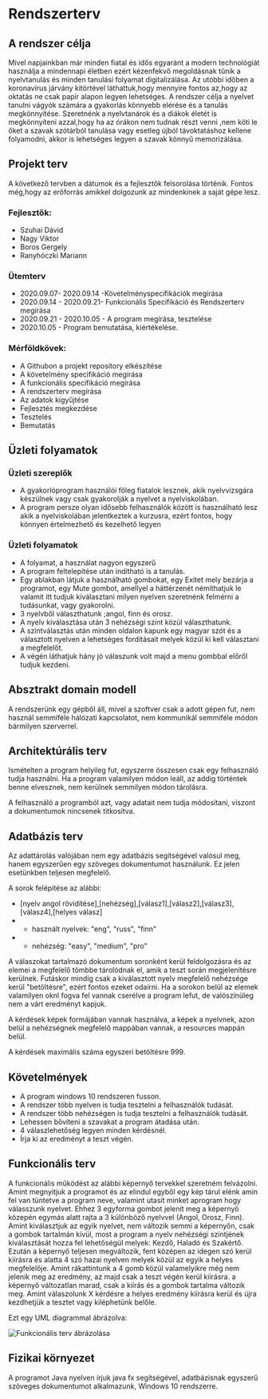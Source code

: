 Rendszerterv
============

## A rendszer célja

Mivel napjainkban már minden fiatal és idős egyaránt a modern technológiát használja a mindennapi életben ezért kézenfekvő megoldásnak tűnik a nyelvtanulás és minden tanulási folyamat digitalizálása.
Az utóbbi időben a koronavírus járvány kitörtével láthattuk,hogy mennyire fontos az,hogy az oktatás ne csak papír alapon legyen lehetséges. 
A rendszer célja a nyelvet tanulni vágyók számára a gyakorlás könnyebb elérése és a tanulás megkönnyítése.
Szeretnénk a nyelvtanárok és a diákok életét is megkönnyíteni azzal,hogy ha az órákon nem tudnak részt venni ,nem köti le őket a szavak szótárból tanulása vagy esetleg újból távoktatáshoz kellene folyamodni, akkor is lehetséges legyen a szavak könnyű memorizálása.

## Projekt terv

A következő tervben a dátumok és a fejlesztők felsorolása történik. Fontos még,hogy az erőforrás amikkel dolgozunk az mindenkinek a saját gépe lesz.

### Fejlesztők:
+ Szuhai Dávid
+ Nagy Viktor
+ Boros Gergely
+ Ranyhóczki Mariann
  
### Ütemterv
+ 2020.09.07- 2020.09.14 -Követelményspecifikációk megírása
+ 2020.09.14 - 2020.09.21- Funkcionális Specifikáció és Rendszerterv megírása
+ 2020.09.21 - 2020.10.05 - A program megírása, tesztelése 
+ 2020.10.05 - Program bemutatása, kiértékelése.

### Mérföldkövek:
+ A Githubon a projekt repository elkészítése
+ A követelmény specifikáció megírása
+ A funkcionális specifikáció megírása
+ A rendszerterv megírása
+ Az adatok kigyűjtése
+ Fejlesztés megkezdése
+ Tesztelés
+ Bemutatás

## Üzleti folyamatok

### Üzleti szereplők
+ A gyakorlóprogram használói főleg fiatalok lesznek, akik nyelvvizsgára készülnek vagy csak gyakorolják a nyelvet a nyelviskolában.
+ A program persze olyan idősebb felhasználók között is használható lesz akik a nyelviskolában jelentkeztek a kurzusra, ezért fontos, hogy könnyen értelmezhető és kezelhető legyen

### Üzleti folyamatok
+ A folyamat, a használat nagyon egyszerű
+ A program feltelepítése után indítható is a tanulás.
+ Egy ablakban látjuk a használható gombokat, egy Exitet mely bezárja a programot, egy Mute gombot, amellyel a háttérzenét némíthatjuk le valamit itt tudjuk kiválasztani milyen nyelven szeretnénk felmérni a tudásunkat, vagy gyakorolni.
+ 3 nyelvből választhatunk ;angol, finn és orosz.
+ A nyelv kiválasztása után 3 nehézségi szint közül választhatunk.
+ A szintválasztás után minden oldalon kapunk egy magyar szót és a választott nyelven a lehetséges fordításait melyek közül ki kell választani a megfelelőt.
+ A végén láthatjuk hány jó válaszunk volt majd a menu gombbal előről tudjuk kezdeni.

## Absztrakt domain modell

A rendszerünk egy gépből áll, mivel a szoftver csak a adott gépen fut, nem használ semmiféle hálózati kapcsolatot, nem kommunikál semmiféle módon bármilyen szerverrel.

## Architektúrális terv

Ismételten a program helyileg fut, egyszerre összesen csak egy felhasználó tudja használni. Ha a program valamilyen módon leáll, az addig történtek benne elvesznek, nem kerülnek semmilyen módon tárolásra.

A felhasználó a programból azt, vagy adatait nem tudja módosítani, viszont a dokumentumok nincsenek titkosítva.

## Adatbázis terv

Az adattárolás valójában nem egy adatbázis segítségével valósul meg, hanem egyszerűen egy szöveges dokumentumot használunk. Ez jelen esetünkben teljesen megfelelő.

A sorok felépítése az alábbi:
+ [nyelv angol rövidítése],[nehézség],[válasz1],[válasz2],[válasz3],[válasz4],[helyes válasz]
+ + használt nyelvek: "eng", "russ", "finn"
+ + nehézség: "easy", "medium", "pro"

A válaszokat tartalmazó dokumentum soronként kerül feldolgozásra és az elemei a megfelelő tömbbe tárolódnak el, amik a teszt során megjelenítésre kerülnek. Futáskor mindíg csak a kiválasztott nyelv megfelelő nehézsége kerül "betöltésre", ezért fontos ezeket odaírni. Ha a sorokon belül az elemek valamilyen oknl fogva fel vannak cserélve a program lefut, de valószínüleg nem a várt eredményt kapjuk.

A kérdések képek formájában vannak használva, a képek a nyelvnek, azon belül a nehézségnek megfelelő mappában vannak, a resources mappán belül.

A kérdések maximális száma egyszeri betöltésre 999.


## Követelmények

+ A program windows 10 rendszeren fusson. 
+ A rendszer több nyelven is tudja tesztelni a felhasználók tudását.
+ A rendszer több nehézségen is tudja tesztelni a felhasználók tudását.
+ Lehessen bővíteni a szavakat a program átadása után.
+ 4 válaszlehetőség legyen minden kérdésnél.
+ Írja ki az eredményt a teszt végén.


## Funkcionális terv

A funkcionális működést az alábbi képernyő tervekkel szeretném felvázolni.
Amint megnyitjuk a programot és az elindul egyből egy kép tárul elénk amin fel van tüntetve a program neve,
valamint utasít minket aprogram hogy válasszunk nyelvet. Ehhez 3 egyforma gombot jelenít meg a képernyő közepén
egymás alatt rajta a 3 különböző nyelvvel (Angol, Orosz, Finn). Amint kiválasztjuk az egyik nyelvet, nem változik semmi a képernyőn, csak a gombok tartalmán kívül,
most a program a nyelv nehézségi szintjének kiválasztását hozza fel lehetőségül melyek: Kezdő, Haladó és Szakértő.
Ezután a képernyő teljesen megváltozik, fent középen az idegen szó kerül kiírásra és alatta 4 szó hazai nyelven melyek közül az egyik a helyes megfelelője.
Amint rákattintunk a 4 gomb közül valamelyikre még nem jelenik meg az eredmény, az majd csak a teszt végén kerül kiírásra.
a képernyő változatlan marad, csak a kiírás és a gombok tartalma változik meg. Amint válaszolunk X kérdésre a helyes eredmény kiírásra kerül és újra kezdhetjük a tesztet vagy kiléphetünk belőle.

Ezt egy UML diagrammal ábrázolva: 

![Funkcionális terv ábrázolása](https://github.com/szuhi27/trilingo/tree/master/src/main/resources/images/funkcterv.png)

## Fizikai környezet

A programot Java nyelven írjuk java fx segítségével, adatbázisnak egyszerű szöveges dokumentumot alkalmazunk,
Windows 10 rendszerre.
